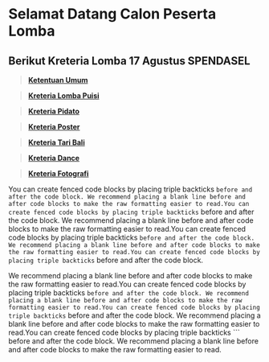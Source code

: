 # Selamat Datang Calon Peserta Lomba








## Berikut Kreteria Lomba 17 Agustus SPENDASEL

> __[Ketentuan Umum](https://pages.github.com/)__

> __[Kreteria Lomba Puisi](https://github.com/arta678/kreterialomba/blob/master/page/Puisi.md)__

> __[Kreteria Pidato](https://pages.github.com/)__

> __[Kreteria Poster](https://pages.github.com/)__

> __[Kreteria Tari Bali](https://pages.github.com/)__

> __[Kreteria Dance](https://pages.github.com/)__

> __[Kreteria Fotografi](https://pages.github.com/)__

You can create fenced code blocks by placing triple backticks ``` before and after the code block. We recommend placing a blank line before and after code blocks to make the raw formatting easier to read.You can create fenced code blocks by placing triple backticks ``` before and after the code block. We recommend placing a blank line before and after code blocks to make the raw formatting easier to read.You can create fenced code blocks by placing triple backticks ``` before and after the code block. We recommend placing a blank line before and after code blocks to make the raw formatting easier to read.You can create fenced code blocks by placing triple backticks ``` before and after the code block.

We recommend placing a blank line before and after code blocks to make the raw formatting easier to read.You can create fenced code blocks by placing triple backticks ``` before and after the code block. We recommend placing a blank line before and after code blocks to make the raw formatting easier to read.You can create fenced code blocks by placing triple backticks ``` before and after the code block. We recommend placing a blank line before and after code blocks to make the raw formatting easier to read.You can create fenced code blocks by placing triple backticks ``` before and after the code block. We recommend placing a blank line before and after code blocks to make the raw formatting easier to read.
